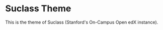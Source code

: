 Suclass Theme
=============

This is the theme of Suclass (Stanford's On-Campus Open edX instance).
